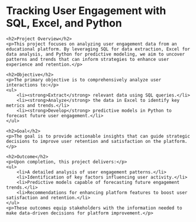 <!DOCTYPE html>
<html lang="en">
<head>
    <meta charset="UTF-8">
    <title>Tracking User Engagement with SQL, Excel, and Python</title>
</head>
<body>
    <h1>Tracking User Engagement with SQL, Excel, and Python</h1>

    <h2>Project Overview</h2>
    <p>This project focuses on analyzing user engagement data from an educational platform. By leveraging SQL for data extraction, Excel for data analysis, and Python for predictive modeling, we aim to uncover patterns and trends that can inform strategies to enhance user experience and retention.</p>

    <h2>Objective</h2>
    <p>The primary objective is to comprehensively analyze user interactions to:</p>
    <ul>
        <li><strong>Extract</strong> relevant data using SQL queries.</li>
        <li><strong>Analyze</strong> the data in Excel to identify key metrics and trends.</li>
        <li><strong>Develop</strong> predictive models in Python to forecast future user engagement.</li>
    </ul>

    <h2>Goal</h2>
    <p>The goal is to provide actionable insights that can guide strategic decisions to improve user retention and satisfaction on the platform.</p>

    <h2>Outcome</h2>
    <p>Upon completion, this project delivers:</p>
    <ul>
        <li>A detailed analysis of user engagement patterns.</li>
        <li>Identification of key factors influencing user activity.</li>
        <li>Predictive models capable of forecasting future engagement trends.</li>
        <li>Recommendations for enhancing platform features to boost user satisfaction and retention.</li>
    </ul>
    <p>These outcomes equip stakeholders with the information needed to make data-driven decisions for platform improvement.</p>
</body>
</html>
